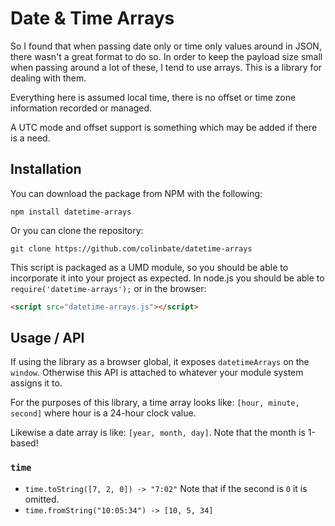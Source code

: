 # Date & Time Arrays

So I found that when passing date only or time only values around in JSON, there wasn't a great format to do so. In order to keep the payload size small when passing around a lot of these, I tend to use arrays. This is a library for dealing with them.

Everything here is assumed local time, there is no offset or time zone information recorded or managed.

A UTC mode and offset support is something which may be added if there is a need.

## Installation

You can download the package from NPM with the following:

```
npm install datetime-arrays
```

Or you can clone the repository:

```
git clone https://github.com/colinbate/datetime-arrays
```

This script is packaged as a UMD module, so you should be able to incorporate it into your project as expected. In node.js you should be able to `require('datetime-arrays');` or in the browser:

```html
<script src="datetime-arrays.js"></script>
```

## Usage / API

If using the library as a browser global, it exposes `datetimeArrays` on the `window`. Otherwise this API is attached to whatever your module system assigns it to.

For the purposes of this library, a time array looks like: `[hour, minute, second]` where hour is a 24-hour clock value.

Likewise a date array is like: `[year, month, day]`. Note that the month is 1-based!

### `time`

* `time.toString([7, 2, 0]) -> "7:02"`
  Note that if the second is `0` it is omitted.
* `time.fromString("10:05:34") -> [10, 5, 34]`
